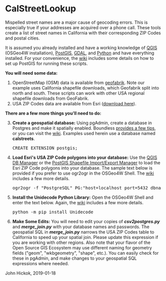 # CalStreetLookup
<p>
Mispelled street names are a major cause of geocoding errors. This is especially true if your addresses are acquired over a phone call. These tools create a list of street names in California with their corresponding ZIP Codes and postal cities.
</p>
<p>
It is assumed you already installed and have a working knowledge of <a href="https://qgis.org/en/site/">QGIS</a> (OSGeo4W installation), <a href="https://postgis.net/">PostGIS</a>, <a href="https://www.gdal.org/">GDAL</a>, and <a href="https://www.python.org/">Python</a> and have everything installed. For your convenience, the <a href="https://github.com/johnhickok/CalStreetLookup/wiki">wiki</a> includes some details on how to set up PostGIS for running these scripts.
</p>
<p>
<b>You will need some data:</b>
<ol>
  <li>OpenStreetMap (OSM) data is available from <a href="https://www.geofabrik.de/">geofabrik</a>. Note our example uses California shapefile downloads, which Geofabrik split into north and south. These scripts can work with other USA regional shapefile downloads from GeoFabrik.</li>
  <li>USA ZIP Codes data are available from Esri (<a href="http://www.arcgis.com/home/item.html?id=8d2012a2016e484dafaac0451f9aea24">download here</a>).</li>
</ol>

<b>There are a few more things you'll need to do:</b>
<ol start="3">
    <li><b>Create a geospatial database:</b> Using pgAdmin, create a database in Postgres and make it spatially enabled. Boundless <a href="https://connect.boundlessgeo.com/docs/suite/4.8/dataadmin/pgGettingStarted/createdb.html">provides a few tips</a>, or you can visit the <a href="https://github.com/johnhickok/CalStreetLookup/wiki">wiki</a>. Examples used herein use a database named <b>calstreets</b>.
<pre>
CREATE EXTENSION postgis;
</pre>  
</li>
<li><b>Load Esri's USA ZIP Code polygons into your database:</b> Use the <a href="http://docs.qgis.org/2.18/en/docs/user_manual/plugins/plugins_db_manager.html">QGIS DB Manager</a> or the <a href="https://connect.boundlessgeo.com/docs/suite/4.8/dataadmin/pgGettingStarted/pgshapeloader.html">PostGIS Shapefile Import/Export Manager</a> to load the Esri ZIP Code polygons into your database. The sample text below is provided if you prefer to use ogr2ogr in the OSGeo4W Shell. The <a href="https://github.com/johnhickok/CalStreetLookup/wiki">wiki</a> includes a few more details.
<pre>
ogr2ogr -f "PostgreSQL" PG:"host=localhost port=5432 dbname=calstreets user=<i><b>your user name</b></i> password=<i><b>your password</b></i>" -s_srs EPSG:4326 -t_srs EPSG:4326 zip_poly.gdb -sql "SELECT ZIP_CODE, PO_NAME, STATE FROM zip_poly AS USA_ZIP_POLY" -overwrite -progress --config PG_USE_COPY YES -nlt MULTIPOLYGON
</pre> 
</li>
<li><b>Install the Unidecode Python Library:</b> Open the OSGeo4W Shell and enter the text below. Again, the <a href="https://github.com/johnhickok/CalStreetLookup/wiki">wiki</a> includes a few more details.
<pre>
python -m pip install Unidecode
</pre>
</li> 
<li><b>Make Some Edits:</b> You will need to edit your copies of <b><i>csv2postgres.py</i></b> and <b><i>merge_join.py</i></b> with your database names and passwords. The geospatial SQL in <b><i>merge_join.py</i></b> narrows the USA ZIP Codes table to California to speed up your spatial join. Please update this expression if you are working with other regions. Also note that your flavor of the Open Source GIS Ecosystem may use different naming for geometry fields ("geom", "wkbgeometry", "shape", etc.). You can easily check for these in pgAdmin, and make changes to your geospatial SQL expressions where needed.
</li>
</ol>  

John Hickok, 2019-01-18
</p>
